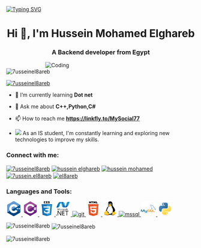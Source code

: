 [![Typing SVG](https://readme-typing-svg.demolab.com?font=Fira+Code&pause=1000&width=435&lines=Hello+to+my+GitHub)](https://git.io/typing-svg)
<h1 align="center">Hi 👋, I'm Hussein Mohamed Elghareb</h1>
<h3 align="center">A Backend developer from Egypt</h3>
<img align ="right" alt="Coding" width ="400" src="https://media.tenor.com/Aw2-4sShkCUAAAAd/coding.gif">

<p align="left"> <img src="https://komarev.com/ghpvc/?username=7usseinel8areb&label=Profile%20views&color=0e75b6&style=flat" alt="7usseinel8areb" /> </p>

<p align="left"> <a href="https://twitter.com/7usseinel8areb" target="blank"><img src="https://img.shields.io/twitter/follow/7usseinel8areb?logo=twitter&style=for-the-badge" alt="7usseinel8areb" /></a> </p>

- 🌱 I’m currently learning **Dot net**

- 💬 Ask me about **C++,Python,C#**

- 📫 How to reach me **https://linkfly.to/MySocial77**
- <img src="https://media.giphy.com/media/WUlplcMpOCEmTGBtBW/giphy.gif" width="30"> As an IS student, I'm constantly learning and exploring new technologies to improve my skills.


<h3 align="left">Connect with me:</h3>
<p align="left">
<a href="https://twitter.com/7usseinel8areb" target="blank"><img align="center" src="https://raw.githubusercontent.com/rahuldkjain/github-profile-readme-generator/master/src/images/icons/Social/twitter.svg" alt="7usseinel8areb" height="30" width="40" /></a>
<a href="https://linkedin.com/in/hussein elghareb" target="blank"><img align="center" src="https://raw.githubusercontent.com/rahuldkjain/github-profile-readme-generator/master/src/images/icons/Social/linked-in-alt.svg" alt="hussein elghareb" height="30" width="40" /></a>
<a href="https://fb.com/hussein mohamed" target="blank"><img align="center" src="https://raw.githubusercontent.com/rahuldkjain/github-profile-readme-generator/master/src/images/icons/Social/facebook.svg" alt="hussein mohamed" height="30" width="40" /></a>
<a href="https://instagram.com/7ussein.el8areb" target="blank"><img align="center" src="https://raw.githubusercontent.com/rahuldkjain/github-profile-readme-generator/master/src/images/icons/Social/instagram.svg" alt="7ussein.el8areb" height="30" width="40" /></a>
<a href="https://codeforces.com/profile/el8areb" target="blank"><img align="center" src="https://raw.githubusercontent.com/rahuldkjain/github-profile-readme-generator/master/src/images/icons/Social/codeforces.svg" alt="el8areb" height="30" width="40" /></a>
</p>

<h3 align="left">Languages and Tools:</h3>
<p align="left"> <a href="https://www.w3schools.com/cpp/" target="_blank" rel="noreferrer"> <img src="https://raw.githubusercontent.com/devicons/devicon/master/icons/cplusplus/cplusplus-original.svg" alt="cplusplus" width="40" height="40"/> </a> <a href="https://www.w3schools.com/cs/" target="_blank" rel="noreferrer"> <img src="https://raw.githubusercontent.com/devicons/devicon/master/icons/csharp/csharp-original.svg" alt="csharp" width="40" height="40"/> </a> <a href="https://www.w3schools.com/css/" target="_blank" rel="noreferrer"> <img src="https://raw.githubusercontent.com/devicons/devicon/master/icons/css3/css3-original-wordmark.svg" alt="css3" width="40" height="40"/> </a> <a href="https://dotnet.microsoft.com/" target="_blank" rel="noreferrer"> <img src="https://raw.githubusercontent.com/devicons/devicon/master/icons/dot-net/dot-net-original-wordmark.svg" alt="dotnet" width="40" height="40"/> </a> <a href="https://git-scm.com/" target="_blank" rel="noreferrer"> <img src="https://www.vectorlogo.zone/logos/git-scm/git-scm-icon.svg" alt="git" width="40" height="40"/> </a> <a href="https://www.w3.org/html/" target="_blank" rel="noreferrer"> <img src="https://raw.githubusercontent.com/devicons/devicon/master/icons/html5/html5-original-wordmark.svg" alt="html5" width="40" height="40"/> </a> <a href="https://www.linux.org/" target="_blank" rel="noreferrer"> <img src="https://raw.githubusercontent.com/devicons/devicon/master/icons/linux/linux-original.svg" alt="linux" width="40" height="40"/> </a> <a href="https://www.microsoft.com/en-us/sql-server" target="_blank" rel="noreferrer"> <img src="https://www.svgrepo.com/show/303229/microsoft-sql-server-logo.svg" alt="mssql" width="40" height="40"/> </a> <a href="https://www.mysql.com/" target="_blank" rel="noreferrer"> <img src="https://raw.githubusercontent.com/devicons/devicon/master/icons/mysql/mysql-original-wordmark.svg" alt="mysql" width="40" height="40"/> </a> <a href="https://www.python.org" target="_blank" rel="noreferrer"> <img src="https://raw.githubusercontent.com/devicons/devicon/master/icons/python/python-original.svg" alt="python" width="40" height="40"/> </a> </p>

<p><img align="left" src="https://github-readme-stats.vercel.app/api/top-langs?username=7usseinel8areb&show_icons=true&locale=en&layout=compact" alt="7usseinel8areb" /></p>

<p>&nbsp;<img align="center" src="https://github-readme-stats.vercel.app/api?username=7usseinel8areb&show_icons=true&locale=en" alt="7usseinel8areb" /></p>

<p><img align="center" src="https://github-readme-streak-stats.herokuapp.com/?user=7usseinel8areb&" alt="7usseinel8areb" /></p>
